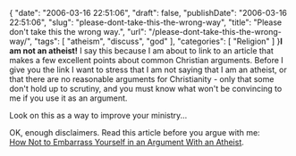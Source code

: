 {
    "date": "2006-03-16 22:51:06",
    "draft": false,
    "publishDate": "2006-03-16 22:51:06",
    "slug": "please-dont-take-this-the-wrong-way",
    "title": "Please don't take this the wrong way.",
    "url": "\/please-dont-take-this-the-wrong-way\/",
    "tags": [
        "atheism",
        "discuss",
        "god"
    ],
    "categories": [
        "Religion"
    ]
}**I am not an atheist!** I say this because I am about to link to an
article that makes a few excellent points about common Christian
arguments. Before I give you the link I want to stress that I am not
saying that I am an atheist, or that there are no reasonable arguments
for Christianity - only that some don't hold up to scrutiny, and you
must know what won't be convincing to me if you use it as an argument.

Look on this as a way to improve your ministry...

OK, enough disclaimers. Read this article before you argue with me:\
[How Not to Embarrass Yourself in an Argument With an
Atheist](http://www.ooblick.com/text/atheist-argument.html).